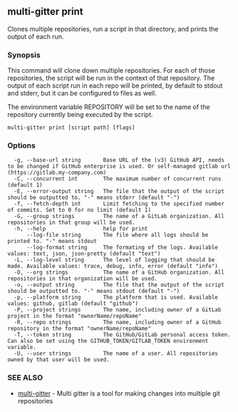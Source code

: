 ## multi-gitter print

Clones multiple repositories, run a script in that directory, and prints the output of each run.

### Synopsis


This command will clone down multiple repositories. For each of those repositories, the script will be run in the context of that repository. The output of each script run in each repo will be printed, by default to stdout and stderr, but it can be configured to files as well.

The environment variable REPOSITORY will be set to the name of the repository currently being executed by the script.


```
multi-gitter print [script path] [flags]
```

### Options

```
  -g, --base-url string       Base URL of the (v3) GitHub API, needs to be changed if GitHub enterprise is used. Or self-managed gitlab url (https://gitlab.my-company.com)
  -C, --concurrent int        The maximum number of concurrent runs (default 1)
  -E, --error-output string   The file that the output of the script should be outputted to. "-" means stderr (default "-")
  -f, --fetch-depth int       Limit fetching to the specified number of commits. Set to 0 for no limit (default 1)
  -G, --group strings         The name of a GitLab organization. All repositories in that group will be used.
  -h, --help                  help for print
      --log-file string       The file where all logs should be printed to. "-" means stdout
      --log-format string     The formating of the logs. Available values: text, json, json-pretty (default "text")
  -L, --log-level string      The level of logging that should be made. Available values: trace, debug, info, error (default "info")
  -O, --org strings           The name of a GitHub organization. All repositories in that organization will be used.
  -o, --output string         The file that the output of the script should be outputted to. "-" means stdout (default "-")
  -p, --platform string       The platform that is used. Available values: github, gitlab (default "github")
  -P, --project strings       The name, including owner of a GitLab project in the format "ownerName/repoName"
  -R, --repo strings          The name, including owner of a GitHub repository in the format "ownerName/repoName"
  -T, --token string          The GitHub/GitLab personal access token. Can also be set using the GITHUB_TOKEN/GITLAB_TOKEN environment variable.
  -U, --user strings          The name of a user. All repositories owned by that user will be used.
```

### SEE ALSO

* [multi-gitter](multi-gitter.md)	 - Multi gitter is a tool for making changes into multiple git repositories

